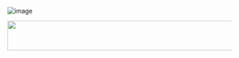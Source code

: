 ![image](https://github.com/JevLOMCN/JevLOMCN/assets/68875342/dbd59bb0-1886-4144-a7c1-46ef197f327d)

<p align="center">
  <img width="800" height="67" src="https://github.com/JevLOMCN/JevLOMCN/assets/68875342/dbd59bb0-1886-4144-a7c1-46ef197f327d">
</p>
